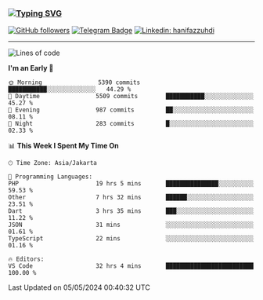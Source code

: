 ### [![Typing SVG](https://readme-typing-svg.herokuapp.com?font=lato&size=22&lines=Hi+There+👋)](https://git.io/typing-svg) 

[![GitHub followers](https://img.shields.io/github/followers/hanifazzuhdi?label=Follow&style=social)](https://github.com/hanifazzuhdi/?tab=follow) 
[![Telegram Badge](https://img.shields.io/badge/-hanif0198-blue?style=social&logo=telegram&link=https://www.t.me/hanif0198/)](https://www.t.me/hanif0198/) 
[![Linkedin: hanifazzuhdi](https://img.shields.io/badge/-hanifazzuhdi-blue?style=flat-square&logo=Linkedin&logoColor=white&link=https://www.linkedin.com/in/hanif-az-zuhdi-69688019b/)](https://www.linkedin.com/in/hanif-az-zuhdi-69688019b/) 

<hr/>

<!--START_SECTION:waka-->
![Lines of code](https://img.shields.io/badge/From%20Hello%20World%20I%27ve%20Written-53.7%20million%20lines%20of%20code-blue)

**I'm an Early 🐤** 

```text
🌞 Morning                5390 commits        ███████████░░░░░░░░░░░░░░   44.29 % 
🌆 Daytime                5509 commits        ███████████░░░░░░░░░░░░░░   45.27 % 
🌃 Evening                987 commits         ██░░░░░░░░░░░░░░░░░░░░░░░   08.11 % 
🌙 Night                  283 commits         █░░░░░░░░░░░░░░░░░░░░░░░░   02.33 % 
```


📊 **This Week I Spent My Time On** 

```text
🕑︎ Time Zone: Asia/Jakarta

💬 Programming Languages: 
PHP                      19 hrs 5 mins       ███████████████░░░░░░░░░░   59.53 % 
Other                    7 hrs 32 mins       ██████░░░░░░░░░░░░░░░░░░░   23.51 % 
Dart                     3 hrs 35 mins       ███░░░░░░░░░░░░░░░░░░░░░░   11.22 % 
JSON                     31 mins             ░░░░░░░░░░░░░░░░░░░░░░░░░   01.61 % 
TypeScript               22 mins             ░░░░░░░░░░░░░░░░░░░░░░░░░   01.16 % 

🔥 Editors: 
VS Code                  32 hrs 4 mins       █████████████████████████   100.00 % 
```


 Last Updated on 05/05/2024 00:40:32 UTC
<!--END_SECTION:waka-->
